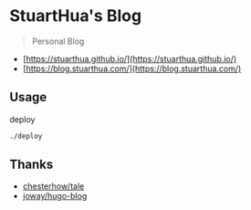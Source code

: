 # StuartHua's Blog

> Personal Blog

* [https://stuarthua.github.io/](https://stuarthua.github.io/)
* [https://blog.stuarthua.com/](https://blog.stuarthua.com/)

## Usage

deploy

```bash
./deploy
```

## Thanks

* [chesterhow/tale](https://github.com/chesterhow/tale)
* [joway/hugo-blog](https://github.com/joway/hugo-blog)
